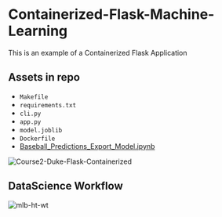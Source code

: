 # Containerized-Flask-Machine-Learning
This is an example of a Containerized Flask Application

## Assets in repo

* `Makefile`
* `requirements.txt`
* `cli.py`
* `app.py`
* `model.joblib`
* `Dockerfile`
* [Baseball_Predictions_Export_Model.ipynb](https://github.com/noahgift/Python-MLOps-Cookbook/blob/main/Baseball_Predictions_Export_Model.ipynb)


![Course2-Duke-Flask-Containerized](https://user-images.githubusercontent.com/58792/110816231-289cd880-8259-11eb-8ab7-45c4ef5190ad.png)


## DataScience Workflow

![mlb-ht-wt](https://user-images.githubusercontent.com/58792/110829008-a7980e00-8265-11eb-883d-4a87fe6f0a84.png)
